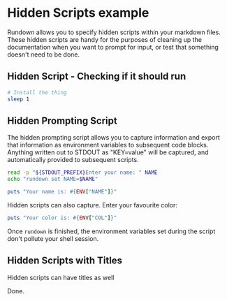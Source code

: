 # Hidden Scripts example

Rundown allows you to specify hidden scripts within your markdown files. These hidden scripts are handy for the purposes of cleaning up the documentation when you want to prompt for input, or test that something doesn't need to be done.

## Hidden Script - Checking if it should run

<!--~
``` bash skip_on_success named
# Checking to see if I should run
true
```
-->

``` bash named
# Install the thing
sleep 1
```

## Hidden Prompting Script

The hidden prompting script allows you to capture information and export that information as environment variables to subsequent code blocks. Anything written out to STDOUT as "KEY=value" will be captured, and automatically provided to subsequent scripts.

``` bash capture_env interactive
read -p "${STDOUT_PREFIX}Enter your name: " NAME
echo "rundown set NAME=$NAME"
```

``` ruby reveal
puts "Your name is: #{ENV["NAME"]}"
```

Hidden scripts can also capture. Enter your favourite color:

<!--~
``` bash capture_env interactive
read -p "${STDOUT_PREFIX}Enter your favourite color: " COL
echo "rundown set COL=$COL"
```
-->

``` ruby reveal
puts "Your color is: #{ENV["COL"]}"
```

Once `rundown` is finished, the environment variables set during the script don't pollute your shell session.

## Hidden Scripts with Titles

Hidden scripts can have titles as well

<!--~
``` bash named
# Articulating spines...
sleep 1
```
-->

Done.